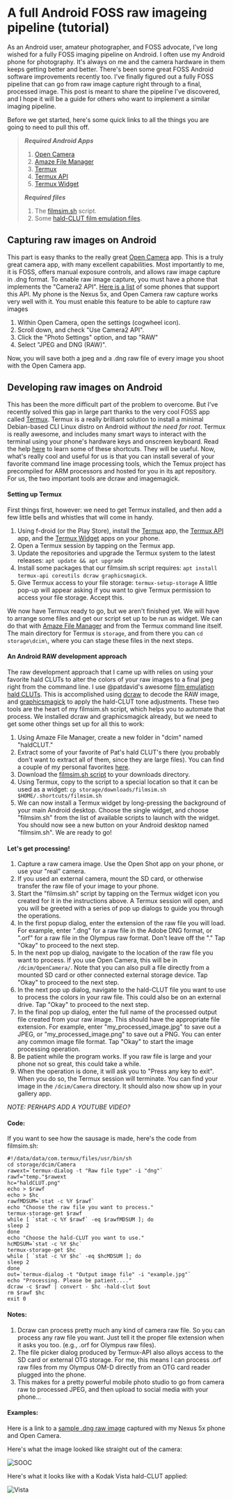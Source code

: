 # A full Android FOSS raw imageing pipeline (tutorial)

As an Android user, amateur photographer, and FOSS advocate, I've long wished for a fully FOSS imaging pipeline on Android. I often use my Android phone for photography. It's always on me and the camera hardware in them keeps getting better and better. There's been some great FOSS Android software improvements recently too. I've finally figured out a fully FOSS pipeline that can go from raw image capture right through to a final, processed image. This post is meant to share the pipeline I've discovered, and I hope it will be a guide for others who want to implement a similar imaging pipeline.

Before we get started, here's some quick links to all the things you are going to need to pull this off. 

> ***Required Android Apps***
> 1. [Open Camera](https://f-droid.org/repository/browse/?fdfilter=open+camera&fdid=net.sourceforge.opencamera)
> 2. [Amaze File Manager](https://f-droid.org/repository/browse/?fdfilter=amaze&fdid=com.amaze.filemanager)
> 3. [Termux](https://f-droid.org/repository/browse/?fdfilter=termux&fdid=com.termux)
> 4. [Termux API](https://f-droid.org/repository/browse/?fdfilter=oi&fdid=com.termux.api)
> 5. [Termux Widget](https://f-droid.org/repository/browse/?fdfilter=termux&fdid=com.termux.widget)
>
> ***Required files***
> 1. The [filmsim.sh](https://github.com/PixlsStuff/Scripts/tree/master/android_filmsim) script.
> 2. Some [hald-CLUT film emulation files](http://blog.patdavid.net/2015/03/film-emulation-in-rawtherapee.html).

## Capturing raw images on Android

This part is easy thanks to the really great [Open Camera](https://f-droid.org/repository/browse/?fdfilter=open+camera&fdid=net.sourceforge.opencamera) app. This is a truly great camera app, with many excellent capabilities. Most importantly to me, it is FOSS, offers manual exposure controls, and allows raw image capture in .dng format. To enable raw image capture, you must have a phone that implements the "Camera2 API". [Here is a list](http://www.smartphonesnap.com/articles/list-android-phones-that-take-raw-photos) of some phones that support this API. My phone is the Nexus 5x, and Open Camera raw capture works very well with it. You must enable this feature to be able to capture raw images

1. Within Open Camera, open the settings (cogwheel icon).
2. Scroll down, and check "Use Camera2 API". 
3. Click the "Photo Settings" option, and tap "RAW"
4. Select "JPEG and DNG (RAW)". 

Now, you will save both a jpeg and a .dng raw file of every image you shoot with the Open Camera app.

## Developing raw images on Android

This has been the more difficult part of the problem to overcome. But I've recently solved this gap in large part thanks to the very cool FOSS app called [Termux](https://f-droid.org/repository/browse/?fdfilter=termux&fdid=com.termux). Termux is a really brilliant solution to install a minimal Debian-based CLI Linux distro on Android *without the need for root*. Termux is really awesome, and includes many smart ways to interact with the terminal using your phone's hardware keys and onscreen keyboard. Read the help [here](https://termux.com/help.html) to learn some of these shortcuts. They will be useful. Now, what's really cool and useful for us is that you can install several of your favorite command line image processing tools, which the Temux project has precompiled for ARM processors and hosted for you in its apt repository. For us, the two important tools are dcraw and imagemagick.

#### Setting up Termux

First things first, however: we need to get Termux installed, and then add a few little bells and whistles that will come in handy.

1. Using f-droid (or the Play Store), install the [Termux](https://f-droid.org/repository/browse/?fdfilter=termux&fdid=com.termux) app, the [Termux API](https://f-droid.org/repository/browse/?fdfilter=oi&fdid=com.termux.api) app, and the [Termux Widget](https://f-droid.org/repository/browse/?fdfilter=termux&fdid=com.termux.widget) apps on your phone.
2. Open a Termux session by tapping on the Termux app. 
3. Update the repositories and upgrade the Termux system to the latest releases: 
    `apt update && apt upgrade` 
4. Install some packages that our filmsim.sh script requires:
    `apt install termux-api coreutils dcraw graphicsmagick`. 
5. Give Termux access to your file storage:
    `termux-setup-storage` 
 A little pop-up will appear asking if you want to give Termux permission to access your file storage. Accept this. 

We now have Termux ready to go, but we aren't finished yet. We will have to arrange some files and get our script set up to be run as widget. We can do that with [Amaze File Manager](https://f-droid.org/repository/browse/?fdfilter=amaze&fdid=com.amaze.filemanager) and from the Termux command line itself. The main directory for Termux is `storage`, and from there you can `cd storage\dcim\`, where you can stage these files in the next steps.

#### An Android RAW development approach

The raw development approach that I came up with relies on using your favorite hald CLUTs to alter the colors of your raw images to a final jpeg right from the command line. I use @patdavid's awesome [film emulation hald CLUTs](http://blog.patdavid.net/2015/03/film-emulation-in-rawtherapee.html). This is accomplished using [dcraw](https://www.cybercom.net/~dcoffin/dcraw/) to decode the RAW image, and [graphicsmagick](http://www.graphicsmagick.org/) to apply the hald-CLUT tone adjustments. These two tools are the heart of my filmsim.sh script, which helps you to automate that process. We installed dcraw and graphicsmagick already, but we need to get some other things set up for all this to work:

1. Using Amaze File Manager, create a new folder in "dcim" named "haldCLUT." 
2. Extract some of your favorite of Pat's hald CLUT's there (you probably don't want to extract all of them, since they are large files). You can find a couple of my personal favorites [here](https://github.com/PixlsStuff/Scripts/tree/master/android_filmsim).
3. Download the [filmsim.sh script](https://github.com/PixlsStuff/Scripts/tree/master/android_filmsim) to your downloads directory.
4. Using Termux, copy to the script to a special location so that it can be used as a widget:
   `cp storage/downloads/filmsim.sh $HOME/.shortcuts/filmsim.sh`
5. We can now install a Termux widget by long-pressing the background of your main Android desktop. Choose the single widget, and choose "filmsim.sh" from the list of available scripts to launch with the widget. You should now see a new button on your Android desktop named "filmsim.sh". We are ready to go!

#### Let's get processing!

1. Capture a raw camera image. Use the Open Shot app on your phone, or use your "real" camera. 
2. If you used an external camera, mount the SD card, or otherwise transfer the raw file of your image to your phone.
3. Start the "filmsim.sh" script by tapping on the Termux widget icon you created for it in the instructions above. A Termux session will open, and you will be greeted with a series of pop up dialogs to guide you through the operations.
4. In the first popup dialog, enter the extension of the raw file you will load. For example, enter ".dng" for a raw file in the Adobe DNG format, or ".orf" for a raw file in the Olympus raw format. Don't leave off the "." Tap "Okay" to proceed to the next step.
5. In the next pop up dialog, navigate to the location of the raw file you want to process. If you use Open Camera, this will be in `/dcim/OpenCamera/`. Note that you can also pull a file directly from a mounted SD card or other connected external storage device. Tap "Okay" to proceed to the next step.
6. In the next pop up dialog, navigate to the hald-CLUT file you want to use to process the colors in your raw file. This could also be on an external drive. Tap "Okay" to proceed to the next step.
7. In the final pop up dialog, enter the full name of the processed output file created from your raw image. This should have the appropriate file extension. For example, enter "my_processed_image.jpg" to save out a JPEG, or "my_processed_image.png" to save out a PNG. You can enter any common image file format. Tap "Okay" to start the image processing operation.
8. Be patient while the program works. If you raw file is large and your phone not so great, this could take a while.
9. When the operation is done, it will ask you to "Press any key to exit". When you do so, the Termux session will terminate. You can find your image in the `/dcim/Camera` directory. It should also now show up in your gallery app.

*NOTE: PERHAPS ADD A YOUTUBE VIDEO?*

#### Code:

If you want to see how the sausage is made, here's the code from filmsim.sh:

	#!/data/data/com.termux/files/usr/bin/sh
	cd storage/dcim/Camera
	rawext=`termux-dialog -t "Raw file type" -i "dng"`
	rawf="temp."$rawext
	hc="haldCLUT.png"
	echo > $rawf
	echo > $hc
	rawfMDSUM=`stat -c %Y $rawf`
	echo "Choose the raw file you want to process."
	termux-storage-get $rawf
	while [ `stat -c %Y $rawf` -eq $rawfMDSUM ]; do
	sleep 2
	done
	echo "Choose the hald-CLUT you want to use."
	hcMDSUM=`stat -c %Y $hc`
	termux-storage-get $hc
	while [ `stat -c %Y $hc` -eq $hcMDSUM ]; do
	sleep 2
	done
	out=`termux-dialog -t "Output image file" -i "example.jpg"`
	echo "Processing. Please be patient...."
	dcraw -c $rawf | convert - $hc -hald-clut $out
	rm $rawf $hc
	exit 0


#### Notes:

1. Dcraw can process pretty much any kind of camera raw file. So you can process any raw file you want. Just tell it the proper file extension when it asks you too. (e.g., .orf for Olympus raw files). 
2. The file picker dialog produced by Termux-API also alloys access to the SD card or external OTG storage. For me, this means I can process .orf raw files from my Olympus OM-D directly from an OTG card reader plugged into the phone. 
3. This makes for a pretty powerful mobile photo studio to go from camera raw to processed JPEG, and then upload to social media with your phone...

#### Examples:

Here is a link to a [sample .dng raw image](https://github.com/PixlsStuff/Scripts/blob/master/android_filmsim/Sample_Image/IMG_20170114_162311.dng) captured with my Nexus 5x phone and Open Camera.

Here's what the image looked like straight out of the camera:

![SOOC](https://raw.githubusercontent.com/PixlsStuff/Scripts/master/android_filmsim/Sample_Image/IMG_20170114_162311.jpg)

Here's what it looks like with a Kodak Vista hald-CLUT applied:

![Vista](https://raw.githubusercontent.com/PixlsStuff/Scripts/master/android_filmsim/Sample_Image/IMG_20170114_162311_Vista.jpg)
 